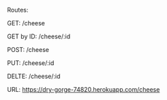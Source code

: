 Routes:

GET:
  /cheese

GET by ID:
  /cheese/:id

POST:
  /cheese

PUT:
  /cheese/:id

DELTE:
  /cheese/:id

URL:
https://dry-gorge-74820.herokuapp.com/cheese
